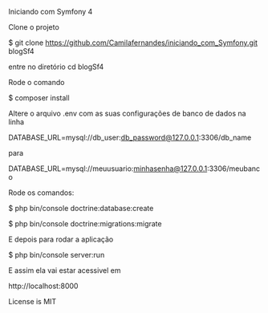 Iniciando com Symfony 4

Clone o projeto

$ git clone https://github.com/Camilafernandes/iniciando_com_Symfony.git blogSf4

entre no diretório cd blogSf4

Rode o comando

$ composer install

Altere o arquivo .env com as suas configurações de banco de dados na linha

DATABASE_URL=mysql://db_user:db_password@127.0.0.1:3306/db_name

para

DATABASE_URL=mysql://meuusuario:minhasenha@127.0.0.1:3306/meubanco

Rode os comandos:

$ php bin/console doctrine:database:create

$ php bin/console doctrine:migrations:migrate

E depois para rodar a aplicação

$ php bin/console server:run

E assim ela vai estar acessivel em

http://localhost:8000

License is MIT

